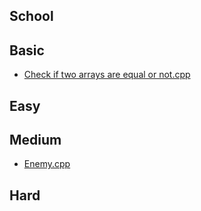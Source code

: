## School


## Basic

- [Check if two arrays are equal or not.cpp](https://github.com/SaurabhKhade/CODING-deCODING/blob/master/GeeksForGeeks/Basic/Check%20if%20two%20arrays%20are%20equal%20or%20not.cpp/)

## Easy


## Medium

- [Enemy.cpp](https://github.com/SaurabhKhade/CODING-deCODING/blob/master/GeeksForGeeks/Medium/Enemy.cpp/)

## Hard


